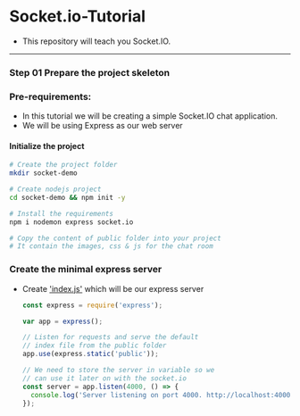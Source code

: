 # Socket.io-Tutorial
- This repository will teach you Socket.IO.

---
### Step 01 Prepare the project skeleton 
### Pre-requirements:

- In this tutorial we will be creating a simple Socket.IO chat application.
- We will be using Express as our web server

#### Initialize the project
```sh
# Create the project folder
mkdir socket-demo

# Create nodejs project
cd socket-demo && npm init -y

# Install the requirements
npm i nodemon express socket.io

# Copy the content of public folder into your project
# It contain the images, css & js for the chat room
```

### Create the minimal express server
- Create ['index.js'](index.js) which will be our express server
  ```js
  const express = require('express');

  var app = express();

  // Listen for requests and serve the default 
  // index file from the public folder
  app.use(express.static('public'));

  // We need to store the server in variable so we
  // can use it later on with the socket.io
  const server = app.listen(4000, () => {
    console.log('Server listening on port 4000. http://localhost:4000');
  });
  ```
